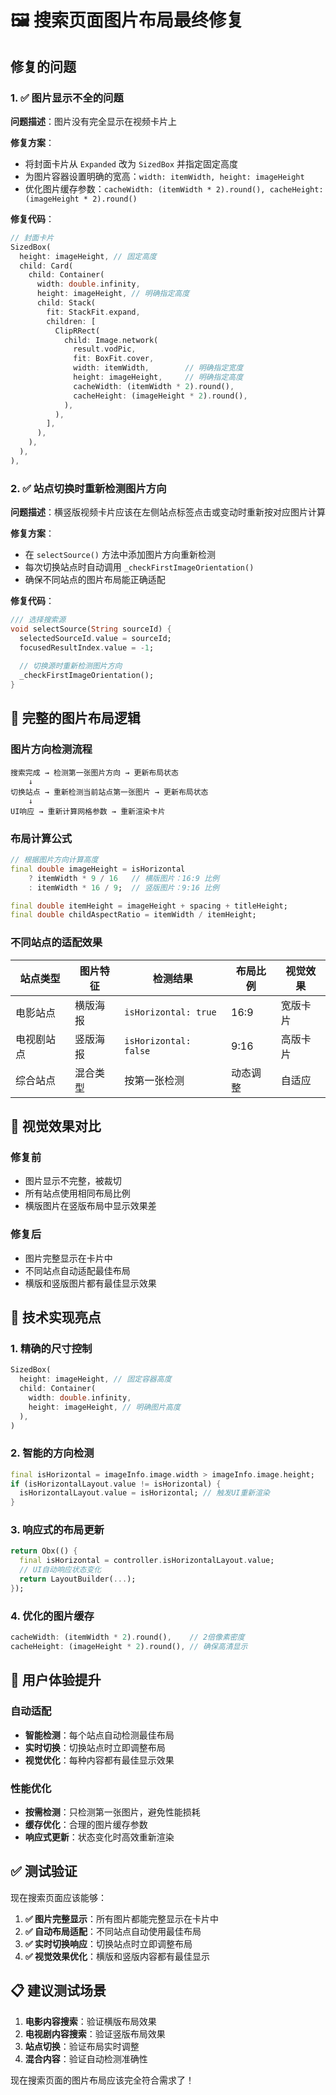 # 🖼️ 搜索页面图片布局最终修复

## 修复的问题

### 1. ✅ 图片显示不全的问题

**问题描述**：图片没有完全显示在视频卡片上

**修复方案**：
- 将封面卡片从 `Expanded` 改为 `SizedBox` 并指定固定高度
- 为图片容器设置明确的宽高：`width: itemWidth, height: imageHeight`
- 优化图片缓存参数：`cacheWidth: (itemWidth * 2).round(), cacheHeight: (imageHeight * 2).round()`

**修复代码**：
```dart
// 封面卡片
SizedBox(
  height: imageHeight, // 固定高度
  child: Card(
    child: Container(
      width: double.infinity,
      height: imageHeight, // 明确指定高度
      child: Stack(
        fit: StackFit.expand,
        children: [
          ClipRRect(
            child: Image.network(
              result.vodPic,
              fit: BoxFit.cover,
              width: itemWidth,        // 明确指定宽度
              height: imageHeight,     // 明确指定高度
              cacheWidth: (itemWidth * 2).round(),
              cacheHeight: (imageHeight * 2).round(),
            ),
          ),
        ],
      ),
    ),
  ),
),
```

### 2. ✅ 站点切换时重新检测图片方向

**问题描述**：横竖版视频卡片应该在左侧站点标签点击或变动时重新按对应图片计算

**修复方案**：
- 在 `selectSource()` 方法中添加图片方向重新检测
- 每次切换站点时自动调用 `_checkFirstImageOrientation()`
- 确保不同站点的图片布局能正确适配

**修复代码**：
```dart
/// 选择搜索源
void selectSource(String sourceId) {
  selectedSourceId.value = sourceId;
  focusedResultIndex.value = -1;
  
  // 切换源时重新检测图片方向
  _checkFirstImageOrientation();
}
```

## 🎯 完整的图片布局逻辑

### 图片方向检测流程
```
搜索完成 → 检测第一张图片方向 → 更新布局状态
    ↓
切换站点 → 重新检测当前站点第一张图片 → 更新布局状态
    ↓
UI响应 → 重新计算网格参数 → 重新渲染卡片
```

### 布局计算公式
```dart
// 根据图片方向计算高度
final double imageHeight = isHorizontal 
    ? itemWidth * 9 / 16   // 横版图片：16:9 比例
    : itemWidth * 16 / 9;  // 竖版图片：9:16 比例

final double itemHeight = imageHeight + spacing + titleHeight;
final double childAspectRatio = itemWidth / itemHeight;
```

### 不同站点的适配效果

| 站点类型 | 图片特征 | 检测结果 | 布局比例 | 视觉效果 |
|---------|---------|---------|---------|---------|
| 电影站点 | 横版海报 | `isHorizontal: true` | 16:9 | 宽版卡片 |
| 电视剧站点 | 竖版海报 | `isHorizontal: false` | 9:16 | 高版卡片 |
| 综合站点 | 混合类型 | 按第一张检测 | 动态调整 | 自适应 |

## 🎨 视觉效果对比

### 修复前
- 图片显示不完整，被裁切
- 所有站点使用相同布局比例
- 横版图片在竖版布局中显示效果差

### 修复后
- 图片完整显示在卡片中
- 不同站点自动适配最佳布局
- 横版和竖版图片都有最佳显示效果

## 🔧 技术实现亮点

### 1. 精确的尺寸控制
```dart
SizedBox(
  height: imageHeight, // 固定容器高度
  child: Container(
    width: double.infinity,
    height: imageHeight, // 明确图片高度
  ),
)
```

### 2. 智能的方向检测
```dart
final isHorizontal = imageInfo.image.width > imageInfo.image.height;
if (isHorizontalLayout.value != isHorizontal) {
  isHorizontalLayout.value = isHorizontal; // 触发UI重新渲染
}
```

### 3. 响应式的布局更新
```dart
return Obx(() {
  final isHorizontal = controller.isHorizontalLayout.value;
  // UI自动响应状态变化
  return LayoutBuilder(...);
});
```

### 4. 优化的图片缓存
```dart
cacheWidth: (itemWidth * 2).round(),    // 2倍像素密度
cacheHeight: (imageHeight * 2).round(), // 确保高清显示
```

## 🚀 用户体验提升

### 自动适配
- **智能检测**：每个站点自动检测最佳布局
- **实时切换**：切换站点时立即调整布局
- **视觉优化**：每种内容都有最佳显示效果

### 性能优化
- **按需检测**：只检测第一张图片，避免性能损耗
- **缓存优化**：合理的图片缓存参数
- **响应式更新**：状态变化时高效重新渲染

## ✅ 测试验证

现在搜索页面应该能够：

1. **✅ 图片完整显示**：所有图片都能完整显示在卡片中
2. **✅ 自动布局适配**：不同站点自动使用最佳布局
3. **✅ 实时切换响应**：切换站点时立即调整布局
4. **✅ 视觉效果优化**：横版和竖版内容都有最佳显示

## 📋 建议测试场景

1. **电影内容搜索**：验证横版布局效果
2. **电视剧内容搜索**：验证竖版布局效果
3. **站点切换**：验证布局实时调整
4. **混合内容**：验证自动检测准确性

现在搜索页面的图片布局应该完全符合需求了！